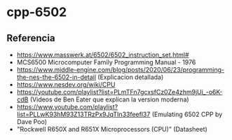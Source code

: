 # cpp-6502


## Referencia
* https://www.masswerk.at/6502/6502_instruction_set.html#
* MCS6500 Microcomputer Family Programming Manual - 1976
* https://www.middle-engine.com/blog/posts/2020/06/23/programming-the-nes-the-6502-in-detail (Explicacion detallada)
* https://www.nesdev.org/wiki/CPU 
* https://youtube.com/playlist?list=PLmTFn7gcxsfCz0Ze4zhm9jUi_-o6K-cdB (Videos de Ben Eater que explican la version moderna)
* https://www.youtube.com/playlist?list=PLLwK93hM93Z13TRzPx9JqTIn33feefl37 (Emulating 6502 CPP by Dave Poo)
* "Rockwell R650X and R651X Microprocessors (CPU)" (Datasheet)
